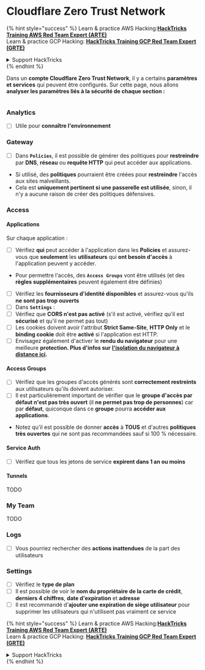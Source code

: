 # Cloudflare Zero Trust Network

{% hint style="success" %}
Learn & practice AWS Hacking:<img src="../../.gitbook/assets/image (1) (1) (1) (1).png" alt="" data-size="line">[**HackTricks Training AWS Red Team Expert (ARTE)**](https://training.hacktricks.xyz/courses/arte)<img src="../../.gitbook/assets/image (1) (1) (1) (1).png" alt="" data-size="line">\
Learn & practice GCP Hacking: <img src="../../.gitbook/assets/image (2) (1).png" alt="" data-size="line">[**HackTricks Training GCP Red Team Expert (GRTE)**<img src="../../.gitbook/assets/image (2) (1).png" alt="" data-size="line">](https://training.hacktricks.xyz/courses/grte)

<details>

<summary>Support HackTricks</summary>

* Check the [**subscription plans**](https://github.com/sponsors/carlospolop)!
* **Join the** 💬 [**Discord group**](https://discord.gg/hRep4RUj7f) or the [**telegram group**](https://t.me/peass) or **follow** us on **Twitter** 🐦 [**@hacktricks\_live**](https://twitter.com/hacktricks_live)**.**
* **Share hacking tricks by submitting PRs to the** [**HackTricks**](https://github.com/carlospolop/hacktricks) and [**HackTricks Cloud**](https://github.com/carlospolop/hacktricks-cloud) github repos.

</details>
{% endhint %}

Dans un **compte Cloudflare Zero Trust Network**, il y a certains **paramètres et services** qui peuvent être configurés. Sur cette page, nous allons **analyser les paramètres liés à la sécurité de chaque section :**

<figure><img src="../../.gitbook/assets/image (206).png" alt=""><figcaption></figcaption></figure>

### Analytics

* [ ] Utile pour **connaître l'environnement**

### **Gateway**

* [ ] Dans **`Policies`**, il est possible de générer des politiques pour **restreindre** par **DNS**, **réseau** ou **requête HTTP** qui peut accéder aux applications.
* Si utilisé, des **politiques** pourraient être créées pour **restreindre** l'accès aux sites malveillants.
* Cela est **uniquement pertinent si une passerelle est utilisée**, sinon, il n'y a aucune raison de créer des politiques défensives.

### Access

#### Applications

Sur chaque application :

* [ ] Vérifiez **qui** peut accéder à l'application dans les **Policies** et assurez-vous que **seulement** les **utilisateurs** qui **ont besoin d'accès** à l'application peuvent y accéder.
* Pour permettre l'accès, des **`Access Groups`** vont être utilisés (et des **règles supplémentaires** peuvent également être définies)
* [ ] Vérifiez les **fournisseurs d'identité disponibles** et assurez-vous qu'ils **ne sont pas trop ouverts**
* [ ] Dans **`Settings`** :
* [ ] Vérifiez que **CORS n'est pas activé** (s'il est activé, vérifiez qu'il est **sécurisé** et qu'il ne permet pas tout)
* [ ] Les cookies doivent avoir l'attribut **Strict Same-Site**, **HTTP Only** et le **binding cookie** doit être **activé** si l'application est HTTP.
* [ ] Envisagez également d'activer le **rendu du navigateur** pour une meilleure **protection. Plus d'infos sur** [**l'isolation du navigateur à distance ici**](https://blog.cloudflare.com/cloudflare-and-remote-browser-isolation/)**.**

#### **Access Groups**

* [ ] Vérifiez que les groupes d'accès générés sont **correctement restreints** aux utilisateurs qu'ils doivent autoriser.
* [ ] Il est particulièrement important de vérifier que le **groupe d'accès par défaut n'est pas très ouvert** (il **ne permet pas trop de personnes**) car par **défaut**, quiconque dans ce **groupe** pourra **accéder aux applications**.
* Notez qu'il est possible de donner **accès** à **TOUS** et d'autres **politiques très ouvertes** qui ne sont pas recommandées sauf si 100 % nécessaire.

#### Service Auth

* [ ] Vérifiez que tous les jetons de service **expirent dans 1 an ou moins**

#### Tunnels

TODO

### My Team

TODO

### Logs

* [ ] Vous pourriez rechercher des **actions inattendues** de la part des utilisateurs

### Settings

* [ ] Vérifiez le **type de plan**
* [ ] Il est possible de voir le **nom du propriétaire de la carte de crédit**, **derniers 4 chiffres**, **date d'expiration** et **adresse**
* [ ] Il est recommandé d'**ajouter une expiration de siège utilisateur** pour supprimer les utilisateurs qui n'utilisent pas vraiment ce service

{% hint style="success" %}
Learn & practice AWS Hacking:<img src="../../.gitbook/assets/image (1) (1) (1) (1).png" alt="" data-size="line">[**HackTricks Training AWS Red Team Expert (ARTE)**](https://training.hacktricks.xyz/courses/arte)<img src="../../.gitbook/assets/image (1) (1) (1) (1).png" alt="" data-size="line">\
Learn & practice GCP Hacking: <img src="../../.gitbook/assets/image (2) (1).png" alt="" data-size="line">[**HackTricks Training GCP Red Team Expert (GRTE)**<img src="../../.gitbook/assets/image (2) (1).png" alt="" data-size="line">](https://training.hacktricks.xyz/courses/grte)

<details>

<summary>Support HackTricks</summary>

* Check the [**subscription plans**](https://github.com/sponsors/carlospolop)!
* **Join the** 💬 [**Discord group**](https://discord.gg/hRep4RUj7f) or the [**telegram group**](https://t.me/peass) or **follow** us on **Twitter** 🐦 [**@hacktricks\_live**](https://twitter.com/hacktricks_live)**.**
* **Share hacking tricks by submitting PRs to the** [**HackTricks**](https://github.com/carlospolop/hacktricks) and [**HackTricks Cloud**](https://github.com/carlospolop/hacktricks-cloud) github repos.

</details>
{% endhint %}
